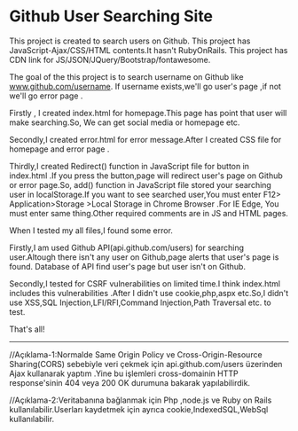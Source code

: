# Github User Searching Site
This project is created to search users on Github.
This project has JavaScript-Ajax/CSS/HTML contents.It hasn't RubyOnRails.
This project has CDN link for JS/JSON/JQuery/Bootstrap/fontawesome.

The goal of the this project is to search username on Github like www.github.com/username. If username exists,we'll go user's page ,if not we'll go error page .

Firstly , I created index.html for homepage.This page has point that user will make searching.So, We can get social media or homepage etc.

Secondly,I created error.html for error message.After I created CSS file for homepage and error page .

Thirdly,I created Redirect() function in JavaScript file for button in index.html .If you press the button,page will redirect user's page on Github or error page.So, add() function in JavaScript file stored your searching user in localStorage.If you want to see searched user,You must enter F12> Application>Storage >Local Storage in Chrome Browser .For IE Edge, You must enter same thing.Other required comments are in JS and HTML pages.

When I tested my all files,I found some error.

Firstly,I am used Github API(api.github.com/users) for searching user.Altough there isn't any user on Github,page alerts that user's page is found. Database of API find user's page but user isn't on Github.

Secondly,I tested for CSRF vulnerabilities on limited time.I think index.html includes this vulnerabilities .After I didn't use cookie,php,aspx etc.So,I didn't use XSS,SQL Injection,LFI/RFI,Command Injection,Path Traversal etc. to test.

That's all!

-------------------------------------------------------------------------------------------------------------

//Açıklama-1:Normalde Same Origin Policy ve Cross-Origin-Resource Sharing(CORS) sebebiyle veri çekmek için api.github.com/users üzerinden Ajax kullanarak yaptım .Yine bu işlemleri cross-domainin HTTP response'sinin 404 veya 200 OK durumuna bakarak yapılabilirdik.  

//Açıklama-2:Veritabanına bağlanmak için Php ,node.js ve Ruby on Rails kullanılabilir.Userları kaydetmek için ayrıca cookie,IndexedSQL,WebSql kullanılabilir.
